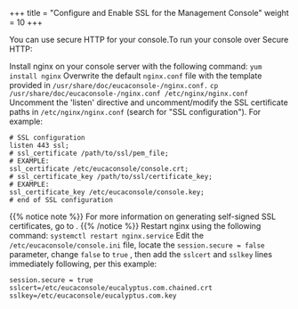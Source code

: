 +++
title = "Configure and Enable SSL for the Management Console"
weight = 10
+++

You can use secure HTTP for your console.To run your console over Secure HTTP: 

Install nginx on your console server with the following command: `yum install nginx` Overwrite the default `nginx.conf` file with the template provided in `/usr/share/doc/eucaconsole-/nginx.conf.` `cp /usr/share/doc/eucaconsole-/nginx.conf /etc/nginx/nginx.conf` Uncomment the 'listen' directive and uncomment/modify the SSL certificate paths in `/etc/nginx/nginx.conf` (search for "SSL configuration"). For example: 

    # SSL configuration
    listen 443 ssl;
    # ssl_certificate /path/to/ssl/pem_file;
    # EXAMPLE:
    ssl_certificate /etc/eucaconsole/console.crt;
    # ssl_certificate_key /path/to/ssl/certificate_key;
    # EXAMPLE: 
    ssl_certificate_key /etc/eucaconsole/console.key;
    # end of SSL configuration


{{% notice note %}}
For more information on generating self-signed SSL certificates, go to . 
{{% /notice %}}
Restart nginx using the following command: `systemctl restart nginx.service` Edit the `/etc/eucaconsole/console.ini` file, locate the `session.secure = false` parameter, change `false` to `true` , then add the `sslcert` and `sslkey` lines immediately following, per this example: 

    session.secure = true
    sslcert=/etc/eucaconsole/eucalyptus.com.chained.crt
    sslkey=/etc/eucaconsole/eucalyptus.com.key

